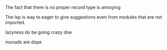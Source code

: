 The fact that there is no proper record type is annoying

The lsp is way to eager to give suggestions even from modules that are not imported.

lazyness do be going crazy doe

monads are dope